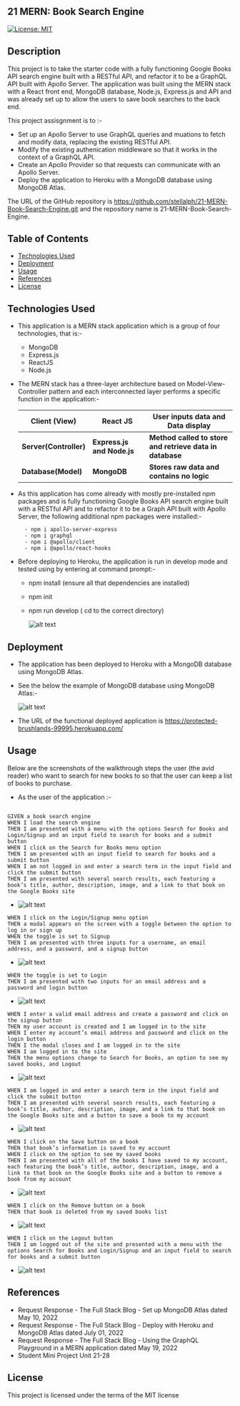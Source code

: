 ## 21 MERN: Book Search Engine

[![License: MIT](https://img.shields.io/badge/License-MIT-yellow.svg)](https://opensource.org/licenses/MIT)

## Description

This project is to take the starter code with a fully functioning Google Books API search engine built with a RESTful API, and refactor it to be a GraphQL API built with Apollo Server. The application was built using the MERN stack with a React front end, MongoDB database, Node.js, Express.js and API and was already set up to allow the users to save book searches to the back end.

This project assisgnment is to :-

- Set up an Apollo Server to use GraphQL queries and muations to fetch and modify data, replacing the existing RESTful API.
- Modify the existing authenication middleware so that it works in the context of a GraphQL API.
- Create an Apollo Provider so that requests can communicate with an Apollo Server.
- Deploy the application to Heroku with a MongoDB database using MongoDB Atlas.

The URL of the GitHub repository is https://github.com/stellalph/21-MERN-Book-Search-Engine.git and the repository name is 21-MERN-Book-Search-Engine.

## Table of Contents

- [Technologies Used](#technologies-used)
- [Deployment](#deployment)
- [Usage](#usage)
- [References](#references)
- [License](#license)

## Technologies Used

- This application is a MERN stack application which is a group of four technologies, that is:-
  - MongoDB
  - Express.js
  - ReactJS
  - Node.js
- The MERN stack has a three-layer architecture based on Model-View-Controller pattern and each interconnected layer performs a specific function in the application:-

  | Client (View)          | React JS                   | User inputs data and Data display                        |
  | ---------------------- | -------------------------- | -------------------------------------------------------- |
  | **Server(Controller)** | **Express.js and Node.js** | **Method called to store and retrieve data in database** |
  | **Database(Model)**    | **MongoDB**                | **Stores raw data and contains no logic**                |

- As this application has come already with mostly pre-installed npm packages and is fully functioning Google Books API search engine built with a RESTful API and to refactor it to be a Graph API built with Apollo Server, the following additional npm packages were installed:-

        - npm i apollo-server-express
        - npm i graphql
        - npm i @apollo/client
        - npm i @apollo/react-hooks

* Before deploying to Heroku, the application is run in develop mode and tested using by entering at command prompt:-

  - npm install (ensure all that dependencies are installed)
  - npm init
  - npm run develop ( cd to the correct directory)

    ![alt text](./assets/img06.png)

## Deployment

- The application has been deployed to Heroku with a MongoDB database using MongoDB Atlas.

- See the below the example of MongoDB database using MongoDB Atlas:-

  ![alt text](./assets/img05.png)

- The URL of the functional deployed application is https://protected-brushlands-99995.herokuapp.com/

## Usage

Below are the screenshots of the walkthrough steps the user (the avid reader) who want to search for new books to so that the user can keep a list of books to purchase.

- As the user of the application :-

```

GIVEN a book search engine
WHEN I load the search engine
THEN I am presented with a menu with the options Search for Books and Login/Signup and an input field to search for books and a submit button
WHEN I click on the Search for Books menu option
THEN I am presented with an input field to search for books and a submit button
WHEN I am not logged in and enter a search term in the input field and click the submit button
THEN I am presented with several search results, each featuring a book’s title, author, description, image, and a link to that book on the Google Books site
```

- ![alt text](./assets/img01.png)

```
WHEN I click on the Login/Signup menu option
THEN a modal appears on the screen with a toggle between the option to log in or sign up
WHEN the toggle is set to Signup
THEN I am presented with three inputs for a username, an email address, and a password, and a signup button

```

- ![alt text](./assets/img07.png)

```
WHEN the toggle is set to Login
THEN I am presented with two inputs for an email address and a password and login button

```

- ![alt text](./assets/img04.png)

```
WHEN I enter a valid email address and create a password and click on the signup button
THEN my user account is created and I am logged in to the site
WHEN I enter my account’s email address and password and click on the login button
THEN I the modal closes and I am logged in to the site
WHEN I am logged in to the site
THEN the menu options change to Search for Books, an option to see my saved books, and Logout
```

- ![alt text](./assets/img02.png)

```
WHEN I am logged in and enter a search term in the input field and click the submit button
THEN I am presented with several search results, each featuring a book’s title, author, description, image, and a link to that book on the Google Books site and a button to save a book to my account
```

- ![alt text](./assets/img09.png)

```
WHEN I click on the Save button on a book
THEN that book’s information is saved to my account
WHEN I click on the option to see my saved books
THEN I am presented with all of the books I have saved to my account, each featuring the book’s title, author, description, image, and a link to that book on the Google Books site and a button to remove a book from my account
```

- ![alt text](./assets/img10.png)

```
WHEN I click on the Remove button on a book
THEN that book is deleted from my saved books list
```

- ![alt text](./assets/img11.png)

```
WHEN I click on the Logout button
THEN I am logged out of the site and presented with a menu with the options Search for Books and Login/Signup and an input field to search for books and a submit button
```

- ![alt text](./assets/img00.png)

## References

- Request Response - The Full Stack Blog - Set up MongoDB Atlas dated May 10, 2022
- Request Response - The Full Stack Blog - Deploy with Heroku and MongoDB Atlas dated July 01, 2022
- Request Response - The Full Stack Blog - Using the GraphQL Playground in a MERN application dated May 19, 2022
- Student Mini Project Unit 21-28

## License

This project is licensed under the terms of the MIT license
